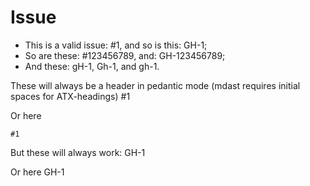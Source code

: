 # Issue

-   This is a valid issue: #1, and so is this: GH-1;
-   So are these: #123456789, and: GH-123456789;
-   And these: gH-1, Gh-1, and gh-1.

These will always be a header in pedantic mode (mdast requires initial spaces for ATX-headings)
#1

Or here

    #1

But these will always work:
GH-1

Or here
    GH-1
